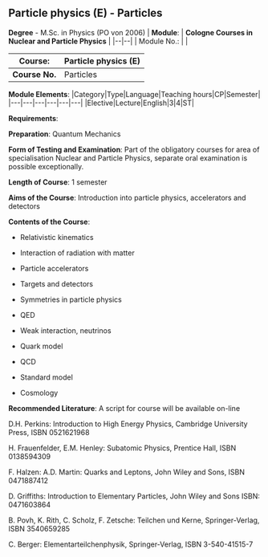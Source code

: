 ## Particle physics (E) - Particles

**Degree** - M.Sc. in Physics (PO von 2006)
| **Module**: | **Cologne Courses in Nuclear and Particle Physics** |
|--|--|
| Module No.: |  |

| **Course**: | Particle physics (E) |
|------|------|
| **Course No.** | Particles |

**Module Elements**:
|Category|Type|Language|Teaching hours|CP|Semester|
|---|---|---|---|---|---|
|Elective|Lecture|English|3|4|ST|

**Requirements**:


**Preparation**:
Quantum Mechanics

**Form of Testing and Examination**:
Part of the obligatory  courses for area of specialisation Nuclear and Particle Physics, separate oral examination is possible exceptionally.

**Length of Course**:
1 semester

**Aims of the Course**:
Introduction into particle physics, accelerators and detectors

**Contents of the Course**:
- Relativistic kinematics

- Interaction of radiation with matter

- Particle accelerators

- Targets and detectors

- Symmetries in particle physics

- QED

- Weak interaction, neutrinos

- Quark model

- QCD

- Standard model

- Cosmology

**Recommended Literature**:
A script for course will be available on-line



D.H. Perkins: Introduction to High Energy Physics, Cambridge University Press, ISBN 0521621968 

H. Frauenfelder, E.M. Henley: Subatomic Physics, Prentice Hall, ISBN 0138594309 

F. Halzen: A.D. Martin: Quarks and Leptons, John Wiley and Sons, ISBN 0471887412

D. Griffiths: Introduction to Elementary Particles, John Wiley and Sons ISBN: 0471603864

B. Povh, K. Rith, C. Scholz, F. Zetsche: Teilchen und Kerne, Springer-Verlag, ISBN 3540659285 

C. Berger: Elementarteilchenphysik, Springer-Verlag, ISBN 3-540-41515-7


